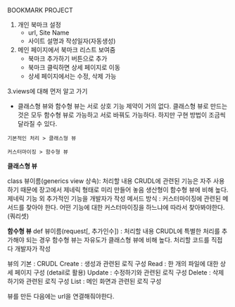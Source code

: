 BOOKMARK PROJECT

1. 개인 북마크 설정
    - url, Site Name 
    - 사이트 설명과 작성일자(자동생성)
2. 메인 페이지에서 북마크 리스트 보여줌
    - 북마크 추가하기 버튼으로 추가
    - 북마크 클릭하면 상세 페이지로 이동
    - 상세 페이지에서는 수정, 삭제 가능
    
3.views에 대해 먼저 알고 가기
- 클래스형 뷰와 함수형 뷰는 서로 상호 기능 제약이 거의 없다.
클래스형 뷰로 만드는 것은 모두 함수형 뷰로 가능하고 서로 바꿔도 가능하다.
하지만 구현 방법이 조금씩 달라질 수 있다.

`기본적인 처리 > 클래스형 뷰`

`커스터마이징 > 함수형 뷰`

__클래스형 뷰__

class 뷰이름(generics view 상속): 처리할 내용
CRUDL에 관련된 기능은 자주 사용하기 때문에 장고에서 제네릭 형태로 미리 만들어 놓음
생산형이 함수형 뷰에 비해 높다.
제네릭 기능 외 추가적인 기능을 개발자가 작성
메서드 방식 : 커스터마이징에 관련된 메서드를 찾아야 한다.
어떤 기능에 대한 커스터마이징을 하느냐에 따라서 찾아봐야한다.(쿼리셋)


__함수형 뷰__
def 뷰이름(request[, 추가인수]) : 처리할 내용
CRUDL에 특별한 처리를 추가해야 되는 경우
함수형 뷰는 자유도가 클래스형 뷰에 비해 높다.
처리할 코드를 직접 다 개발자가 작성

뷰의 기본 : CRUDL
Create : 생성과 관련된 로직 구성
Read : 한 개의 파일에 대한 상세 페이지 구성 (detail로 활용)
Update : 수정하기와 관련된 로직 구성
Delete : 삭제하기와 관련된 로직 구성
List : 메인 화면과 관련된 로직 구성

뷰를 만든 다음에는 url을 연결해줘야한다.
